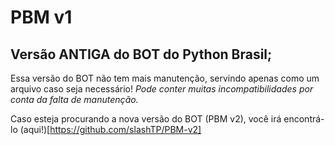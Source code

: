# PBM v1
## Versão **ANTIGA** do BOT do Python Brasil;
Essa versão do BOT não tem mais manutenção, servindo apenas como um arquivo caso seja necessário!
*Pode conter muitas incompatibilidades por conta da falta de manutenção.*

Caso esteja procurando a nova versão do BOT (PBM v2), você irá encontrá-lo (aqui!)[https://github.com/slashTP/PBM-v2]
